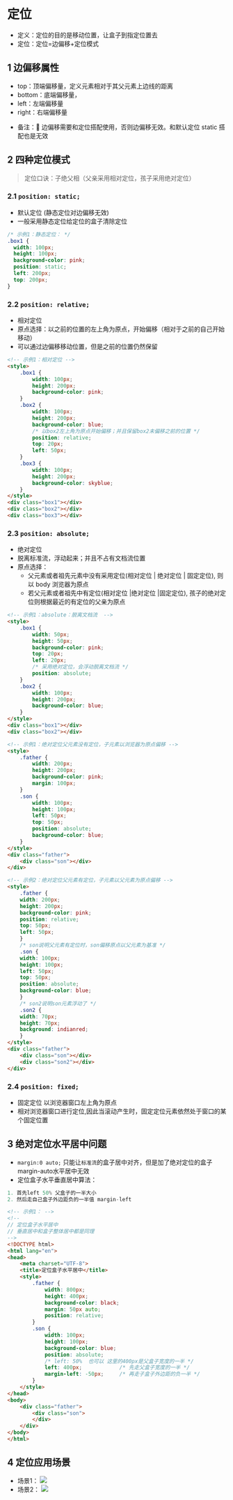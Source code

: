 # 定位

- 定义：定位的目的是移动位置，让盒子到指定位置去
- 定位：定位=边偏移+定位模式

## 1 边偏移属性

- top：顶端偏移量，定义元素相对于其父元素上边线的距离
- bottom：底端偏移量，
- left：左端偏移量
- right：右端偏移量

* 备注： 边偏移需要和定位搭配使用，否则边偏移无效。和默认定位 static 搭配也是无效

## 2 四种定位模式

> 定位口诀：子绝父相（父亲采用相对定位，孩子采用绝对定位）

### 2.1 `position: static;`
  - 默认定位 (静态定位对边偏移无效)
  - 一般采用静态定位给定位的盒子清除定位
```css
/* 示例1：静态定位： */
.box1 {
  width: 100px;
  height: 100px;
  background-color: pink;
  position: static;
  left: 200px;
  top: 200px;
}
```
### 2.2 `position: relative;`
  - 相对定位
  - 原点选择：以之前的位置的左上角为原点，开始偏移（相对于之前的自己开始移动）
  - 可以通过边偏移移动位置，但是之前的位置仍然保留
```html
<!-- 示例1：相对定位 -->
<style>
    .box1 {
        width: 100px;
        height: 200px;
        background-color: pink;
    }
    .box2 {
        width: 100px;
        height: 200px;
        background-color: blue;
        /* 以box2左上角为原点开始偏移；并且保留box2未偏移之前的位置 */
        position: relative;
        top: 20px;
        left: 50px;
    }
    .box3 {
        width: 100px;
        height: 200px;
        background-color: skyblue;
    }
</style>
<div class="box1"></div>
<div class="box2"></div>
<div class="box3"></div>
```
### 2.3 `position: absolute;`
  - 绝对定位
  - 脱离标准流，浮动起来；并且不占有文档流位置
  - 原点选择：
    - 父元素或者祖先元素中没有采用定位(相对定位 | 绝对定位 | 固定定位), 则以 body 浏览器为原点
    - 若父元素或者祖先中有定位(相对定位 |绝对定位 |固定定位), 孩子的绝对定位则根据最近的有定位的父亲为原点
```html
<!-- 示例1：absolute：脱离文档流  -->
<style>
    .box1 {
        width: 50px;
        height: 50px;
        background-color: pink;
        top: 20px;
        left: 20px;
        /* 采用绝对定位，会浮动脱离文档流 */
        position: absolute;
    }
    .box2 {
        width: 100px;
        height: 200px;
        background-color: blue;
    }
</style>
<div class="box1"></div>
<div class="box2"></div>
```

```html
<!-- 示例1：绝对定位父元素没有定位，子元素以浏览器为原点偏移 -->
<style>
    .father {
        width: 200px;
        height: 200px;
        background-color: pink;
        margin: 100px;
    }
    .son {
        width: 100px;
        height: 100px;
        left: 50px;
        top: 50px;
        position: absolute;
        background-color: blue;
    }
</style>
<div class="father">
    <div class="son"></div>
</div>

<!-- 示例2：绝对定位父元素有定位，子元素以父元素为原点偏移 -->
<style>
    .father {
    width: 200px;
    height: 200px;
    background-color: pink;
    position: relative;
    top: 50px;
    left: 50px;
    }
    /* son说明父元素有定位时，son偏移原点以父元素为基准 */
    .son {
    width: 100px;
    height: 100px;
    left: 50px;
    top: 50px;
    position: absolute;
    background-color: blue;
    }
    /* son2说明son元素浮动了 */
    .son2 {
    width: 70px;
    height: 70px;
    background: indianred;
    }
</style>
<div class="father">
    <div class="son"></div>
    <div class="son2"></div>
</div>
```

### 2.4 `position: fixed;`
  - 固定定位 以浏览器窗口左上角为原点
  - 相对浏览器窗口进行定位,因此当滚动产生时，固定定位元素依然处于窗口的某个固定位置

## 3 绝对定位水平居中问题
+ `margin:0 auto;` 只能让`标准流`的盒子居中对齐，但是加了绝对定位的盒子margin-auto水平居中无效
+ 定位盒子水平垂直居中算法：
```js
1. 首先left 50% 父盒子的一半大小
2. 然后走自己盒子外边距负的一半值 margin-left
```
```html
<!-- 示例1： -->
<!--
// 定位盒子水平居中
// 垂直居中和盒子整体居中都是同理
-->
<!DOCTYPE html>
<html lang="en">
<head>
    <meta charset="UTF-8">
    <title>定位盒子水平居中</title>
    <style>
        .father {
            width: 800px;
            height: 400px;
            background-color: black;
            margin: 50px auto;
            position: relative;
        }
        .son {
            width: 100px;
            height: 100px;
            background-color: blue;
            position: absolute;
            /* left: 50%  也可以 这里的400px是父盒子宽度的一半 */
            left: 400px;            /* 先走父盒子宽度的一半 */
            margin-left: -50px;     /* 再走子盒子外边距的负一半 */
        }
    </style>
</head>
<body>
    <div class="father">
        <div class="son">
        </div>
    </div>
</body>
</html>
```

## 4 定位应用场景
+ 场景1：
![](../css/image/Snipaste_2019-11-26_14-46-47.png)
+ 场景2：
![](../css/image/Snipaste_2019-11-26_14-47-08.png)